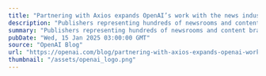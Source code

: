```yaml
---
title: "Partnering with Axios expands OpenAI’s work with the news industry"
description: "Publishers representing hundreds of newsrooms and content brands are using OpenAI partnerships and grant programs to adopt AI tools and strengthen the news ecosystem, while ChatGPT users gain access to information from leading, reliable publications."
summary: "Publishers representing hundreds of newsrooms and content brands are using OpenAI partnerships and grant programs to adopt AI tools and strengthen the news ecosystem, while ChatGPT users gain access to information from leading, reliable publications."
pubDate: "Wed, 15 Jan 2025 03:00:00 GMT"
source: "OpenAI Blog"
url: "https://openai.com/blog/partnering-with-axios-expands-openai-work-with-the-news-industry"
thumbnail: "/assets/openai_logo.png"
---
```


